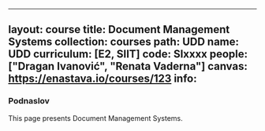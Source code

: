 
---
layout: course
title: Document Management Systems
collection: courses
path: UDD
name: UDD
curriculum: [E2, SIIT]
code: SIxxxx
people: ["Dragan Ivanović", "Renata Vaderna"]
canvas: https://enastava.io/courses/123
info:
---


### Podnaslov

This page presents Document Management Systems.
